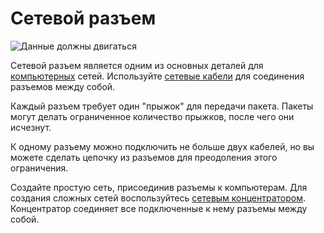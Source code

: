 # Сетевой разъем
![Данные должны двигаться](block:better_cc:network_connector)

Сетевой разъем является одним из основных деталей для [компьютерных](computer.md) сетей. Используйте [сетевые кабели](../item/network_cable.md) для соединения разъемов между собой.

Каждый разъем требует один "прыжок" для передачи пакета. Пакеты могут делать ограниченное количество прыжков, после чего они исчезнут.

К одному разъему можно подключить не больше двух кабелей, но вы можете сделать цепочку из разъемов для преодоления этого ограничения.

Создайте простую сеть, присоединив разъемы к компьютерам. Для создания сложных сетей воспользуйтесь [сетевым концентратором](network_hub.md). Концентратор соединяет все подключенные к нему разъемы между собой.
